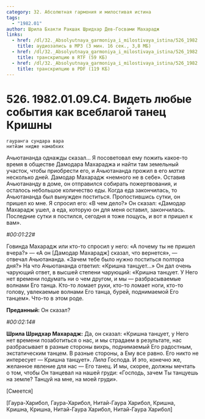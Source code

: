 ```yaml
---
category: 32. Абсолютная гармония и милостивая истина
tags:
  - "1982.01"
author: Шрила Бхакти Ракшак Шридхар Дев-Госвами Махарадж
links:
  - href: /dl/32._Absolyutnaya_garmoniya_i_milostivaya_istina/526_1982.01.09.C4_SridharMj_Videt_lyubye_sobytiya_kak_vseblagoy_tanec_Krishny.mp3
    title: аудиозапись в MP3 (3 мин. 16 сек., 3,8 МБ)
  - href: /dl/32._Absolyutnaya_garmoniya_i_milostivaya_istina/526_1982.01.09.C4_SridharMj_Videt_lyubye_sobytiya_kak_vseblagoy_tanec_Krishny.rtf
    title: транскрипцию в RTF (59 КБ)
  - href: /dl/32._Absolyutnaya_garmoniya_i_milostivaya_istina/526_1982.01.09.C4_SridharMj_Videt_lyubye_sobytiya_kak_vseblagoy_tanec_Krishny.pdf
    title: транскрипцию в PDF (119 КБ)
---
```


# 526. 1982.01.09.C4. Видеть любые события как всеблагой танец Кришны

    гауранга сундара вара
    нитйам нидже намабхих

Ачьютананда однажды сказал… Я посоветовал ему пожить какое-то время в обществе Дамодара Махараджа и найти там земельный участок, чтобы приобрести его, и Ачьютананда прожил в его *матхе* несколько дней. Дамодар Махарадж «немного не в себе». Оставив Ачьютананду в доме, он отправился собирать пожертвования, и осталось небольшое количество еды. Когда еда закончилась, то Ачьютананда был вынужден поститься. Пропостившись сутки, он пришел ко мне. Я спросил его: «В чем дело?» Он сказал: «Дамодар Махарадж ушел, а еда, которую он для меня оставил, закончилась. Последние сутки я постился, сегодня я тоже пощусь, и вот я пришел к вам».

*#00:01:22#*

Говинда Махарадж или кто-то спросил у него: «А почему ты не пришел вчера?» — «А он [Дамодар Махарадж] сказал, что вернется», — отвечал Ачьютананда. «Зачем тебе было нужно поститься полтора дня?» На что Ачьютананда ответил: «Кришна танцует…» Он дал очень чарующий ответ, в высшей степени чарующий: «Кришна танцует. У Него нет времени подумать ни о чем другом, и мы — разбрасываемые волнами Его танца. Кто-то ломает руки, кто-то ломает ноги, кто-то голову, увлекаемые волнами Его танца, бурей, поднимаемой Его танцем». Что-то в этом роде.

**Преданный:** Он сказал?

*#00:02:14#*

**Шрила Шридхар Махарадж:** Да, он сказал: «Кришна танцует, у Него нет времени позаботиться о нас, и мы страдаем в результате, нас разбрасывает в разные стороны вихрь, поднимаемый Его радостным, экстатическим танцем. В разные стороны, а Ему все равно. Его никто не интересует — Кришна танцует». *Лила* Господа. И это, конечно же, желанное явление для нас — Его танец. И мы, скорее, должны мечтать о том, чтобы Он танцевал на нашей груди: «Господь, зачем Ты танцуешь на земле? Танцуй на мне, на моей груди».

[Смеется]

[Гаура-Харибол, Гаура-Харибол, Нитай-Гаура Харибол, Кришна, Кришна, Кришна, Нитай-Гаура Харибол, Нитай-Гаура Харибол]

